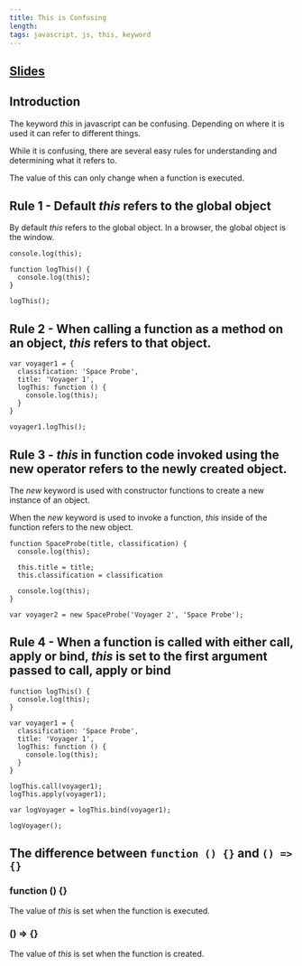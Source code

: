 ```yaml
---
title: This is Confusing
length:
tags: javascript, js, this, keyword
---
```


## [Slides](https://drive.google.com/open?id=1oF5k17fEaN_I4KIQOdBK-eEaNBf_S0_DrZhFzbPrA2w)

## Introduction

The keyword _this_ in javascript can be confusing. Depending on where it is used it can refer to different things.

While it is confusing, there are several easy rules for understanding and determining what it refers to.

The value of this can only change when a function is executed.

## Rule 1 - Default _this_ refers to the global object

By default _this_ refers to the global object. In a browser, the global object is the window.

```
console.log(this);

function logThis() {
  console.log(this);
}

logThis();
```

## Rule 2 - When calling a function as a method on an object, _this_ refers to that object.

```
var voyager1 = {
  classification: 'Space Probe',
  title: 'Voyager 1',
  logThis: function () {
    console.log(this);
  }
}

voyager1.logThis();
```

## Rule 3 - _this_ in function code invoked using the new operator refers to the newly created object.

The _new_ keyword is used with constructor functions to create a new instance of an object.

When the _new_ keyword is used to invoke a function, _this_ inside of the function refers to the new object.

```
function SpaceProbe(title, classification) {
  console.log(this);

  this.title = title;
  this.classification = classification

  console.log(this);
}

var voyager2 = new SpaceProbe('Voyager 2', 'Space Probe');
```

## Rule 4 - When a function is called with either call, apply or bind, _this_ is set to the first argument passed to call, apply or bind

```
function logThis() {
  console.log(this);
}

var voyager1 = {
  classification: 'Space Probe',
  title: 'Voyager 1',
  logThis: function () {
    console.log(this);
  }
}

logThis.call(voyager1);
logThis.apply(voyager1);

var logVoyager = logThis.bind(voyager1);

logVoyager();
```

## The difference between `function () {}` and `() => {}`

### function () {}
The value of _this_ is set when the function is executed.

### () => {}
The value of _this_ is set when the function is created.
